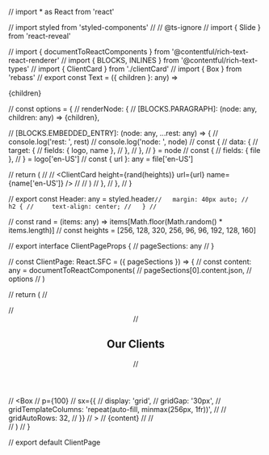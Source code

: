 // import * as React from 'react'

// import styled from 'styled-components'
// // @ts-ignore
// import { Slide } from 'react-reveal'

// import { documentToReactComponents } from '@contentful/rich-text-react-renderer'
// import { BLOCKS, INLINES } from '@contentful/rich-text-types'
// import { ClientCard } from './clientCard'
// import { Box } from 'rebass'
// export const Text = ({ children }: any) => <p>{children}</p>
// const options = {
//   renderNode: {
//     [BLOCKS.PARAGRAPH]: (node: any, children: any) => <Text>{children}</Text>,

//     [BLOCKS.EMBEDDED_ENTRY]: (node: any, ...rest: any) => {
//       console.log('rest: ', rest)
//       console.log('node: ', node)
//       const {
//         data: {
//           target: {
//             fields: { logo, name },
//           },
//         },
//       } = node
//       const {
//         fields: { file },
//       } = logo['en-US']
//       const { url }: any = file['en-US']

//       return (
//         <Slide>
//           <ClientCard height={rand(heights)} url={url} name={name['en-US']} />
//         </Slide>
//       )
//     },
//   },
// }

// export const Header: any = styled.header`
//   margin: 40px auto;
//   h2 {
//     text-align: center;
//   }
// `

// const rand = (items: any) => items[Math.floor(Math.random() * items.length)]
// const heights = [256, 128, 320, 256, 96, 96, 192, 128, 160]

// export interface ClientPageProps {
//   pageSections: any
// }

// const ClientPage: React.SFC<ClientPageProps> = ({ pageSections }) => {
//   const content: any = documentToReactComponents(
//     pageSections[0].content.json,
//     options
//   )

//   return (
//     <div>
//       <Header>
//         <h2>Our Clients</h2>
//       </Header>
//       <Box
//         p={100}
//         sx={{
//           display: 'grid',
//           gridGap: '30px',
//           gridTemplateColumns: 'repeat(auto-fill, minmax(256px, 1fr))',
//           // gridAutoRows: 32,
//         }}
//       >
//         {content}
//       </Box>
//     </div>
//   )
// }

// export default ClientPage
